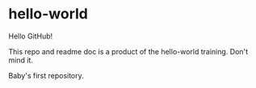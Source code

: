 hello-world
===========

Hello GitHub!

This repo and readme doc is a product of the hello-world training. Don't mind it.

Baby's first repository.
